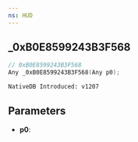 ```yaml
---
ns: HUD
---
```

## _0xB0E8599243B3F568

```c
// 0xB0E8599243B3F568
Any _0xB0E8599243B3F568(Any p0);
```

```
NativeDB Introduced: v1207
```

## Parameters
* **p0**:
